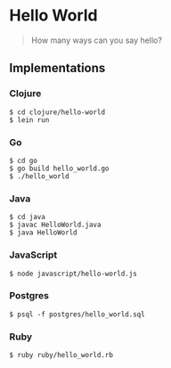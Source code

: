 # Hello World

> How many ways can you say hello?

## Implementations

### Clojure

```
$ cd clojure/hello-world
$ lein run
```

### Go

```
$ cd go
$ go build hello_world.go
$ ./hello_world
```

### Java

```
$ cd java
$ javac HelloWorld.java
$ java HelloWorld
```

### JavaScript

```
$ node javascript/hello-world.js
```

### Postgres

```
$ psql -f postgres/hello_world.sql
```

### Ruby

```
$ ruby ruby/hello_world.rb
```
